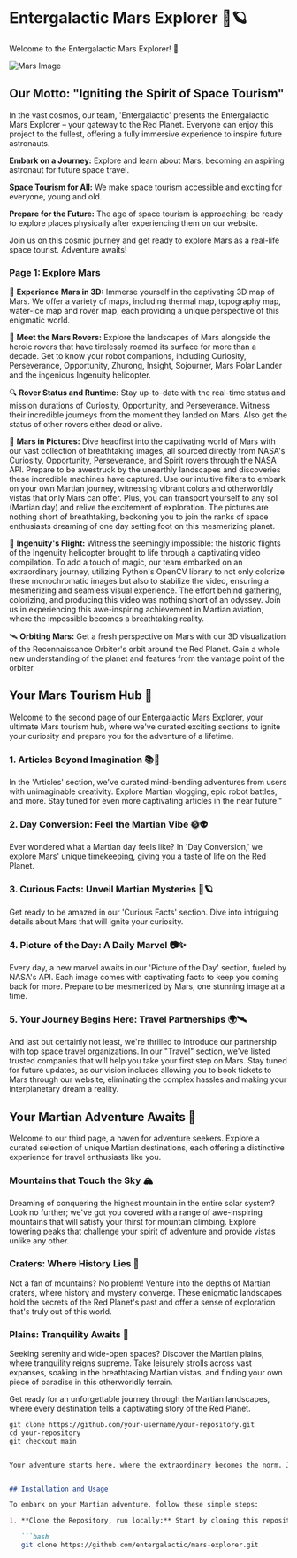 # Entergalactic Mars Explorer 🚀🪐

Welcome to the Entergalactic Mars Explorer! 🚀


![Mars Image](https://i.ibb.co/xYxNMF3/Screenshot-from-2023-09-11-02-26-46.png)


## Our Motto: "Igniting the Spirit of Space Tourism"
In the vast cosmos, our team, 'Entergalactic' presents the Entergalactic Mars Explorer – your gateway to the Red Planet. Everyone can enjoy this project to the fullest, offering a fully immersive experience to inspire future astronauts.

**Embark on a Journey:** Explore and learn about Mars, becoming an aspiring astronaut for future space travel.

**Space Tourism for All:** We make space tourism accessible and exciting for everyone, young and old.

**Prepare for the Future:** The age of space tourism is approaching; be ready to explore places physically after experiencing them on our website.

Join us on this cosmic journey and get ready to explore Mars as a real-life space tourist. Adventure awaits! 
### Page 1: Explore Mars

🌌 **Experience Mars in 3D:** Immerse yourself in the captivating 3D map of Mars. We offer a variety of maps, including thermal map, topography map, water-ice map and rover map, each providing a unique perspective of this enigmatic world.

🤖 **Meet the Mars Rovers:** Explore the landscapes of Mars alongside the heroic rovers that have tirelessly roamed its surface for more than a decade. Get to know your robot companions, including Curiosity, Perseverance, Opportunity, Zhurong, Insight, Sojourner, Mars Polar Lander and the ingenious Ingenuity helicopter.

🔍 **Rover Status and Runtime:** Stay up-to-date with the real-time status and mission durations of Curiosity, Opportunity, and Perseverance. Witness their incredible journeys from the moment they landed on Mars. Also get the status of other rovers either dead or alive.

📸 **Mars in Pictures:** Dive headfirst into the captivating world of Mars with our vast collection of breathtaking images, all sourced directly from NASA's Curiosity, Opportunity, Perseverance, and Spirit rovers through the NASA API. Prepare to be awestruck by the unearthly landscapes and discoveries these incredible machines have captured. Use our intuitive filters to embark on your own Martian journey, witnessing vibrant colors and otherworldly vistas that only Mars can offer. Plus, you can transport yourself to any sol (Martian day) and relive the excitement of exploration. The pictures are nothing short of breathtaking, beckoning you to join the ranks of space enthusiasts dreaming of one day setting foot on this mesmerizing planet.

🚁 **Ingenuity's Flight:** Witness the seemingly impossible: the historic flights of the Ingenuity helicopter brought to life through a captivating video compilation. To add a touch of magic, our team embarked on an extraordinary journey, utilizing Python's OpenCV library to not only colorize these monochromatic images but also to stabilize the video, ensuring a mesmerizing and seamless visual experience. The effort behind gathering, colorizing, and producing this video was nothing short of an odyssey. Join us in experiencing this awe-inspiring achievement in Martian aviation, where the impossible becomes a breathtaking reality.

🛰️ **Orbiting Mars:** Get a fresh perspective on Mars with our 3D visualization of the Reconnaissance Orbiter's orbit around the Red Planet. Gain a whole new understanding of the planet and features from the vantage point of the orbiter.



## Your Mars Tourism Hub 🌟

Welcome to the second page of our Entergalactic Mars Explorer, your ultimate Mars tourism hub, where we've curated exciting sections to ignite your curiosity and prepare you for the adventure of a lifetime.

### **1. Articles Beyond Imagination 📚🚀**

In the 'Articles' section, we've curated mind-bending adventures from users with unimaginable creativity. Explore Martian vlogging, epic robot battles, and more. Stay tuned for even more captivating articles in the near future."

### **2. Day Conversion: Feel the Martian Vibe 🌞👽**

Ever wondered what a Martian day feels like? In 'Day Conversion,' we explore Mars' unique timekeeping, giving you a taste of life on the Red Planet.

### **3. Curious Facts: Unveil Martian Mysteries 🤯🪐**

Get ready to be amazed in our 'Curious Facts' section. Dive into intriguing details about Mars that will ignite your curiosity.
### **4. Picture of the Day: A Daily Marvel 📷✨**

Every day, a new marvel awaits in our 'Picture of the Day' section, fueled by NASA's API. Each image comes with captivating facts to keep you coming back for more. Prepare to be mesmerized by Mars, one stunning image at a time.

### **5. Your Journey Begins Here: Travel Partnerships 🌍🛰️**

And last but certainly not least, we're thrilled to introduce our partnership with top space travel organizations. In our "Travel" section, we've listed trusted companies that will help you take your first step on Mars. Stay tuned for future updates, as our vision includes allowing you to book tickets to Mars through our website, eliminating the complex hassles and making your interplanetary dream a reality.


## Your Martian Adventure Awaits 🌟

Welcome to our third page, a haven for adventure seekers. Explore a curated selection of unique Martian destinations, each offering a distinctive experience for travel enthusiasts like you.

### **Mountains that Touch the Sky 🏔️**

Dreaming of conquering the highest mountain in the entire solar system? Look no further; we've got you covered with a range of awe-inspiring mountains that will satisfy your thirst for mountain climbing. Explore towering peaks that challenge your spirit of adventure and provide vistas unlike any other.

### **Craters: Where History Lies 🌌**

Not a fan of mountains? No problem! Venture into the depths of Martian craters, where history and mystery converge. These enigmatic landscapes hold the secrets of the Red Planet's past and offer a sense of exploration that's truly out of this world.

### **Plains: Tranquility Awaits 🌄**

Seeking serenity and wide-open spaces? Discover the Martian plains, where tranquility reigns supreme. Take leisurely strolls across vast expanses, soaking in the breathtaking Martian vistas, and finding your own piece of paradise in this otherworldly terrain.

Get ready for an unforgettable journey through the Martian landscapes, where every destination tells a captivating story of the Red Planet.

```markdown
git clone https://github.com/your-username/your-repository.git
cd your-repository
git checkout main


Your adventure starts here, where the extraordinary becomes the norm. Join us as we unlock the mysteries of Mars and pave the way for the ultimate space tourism experience. The Red Planet awaits your arrival! 🪐🌠


## Installation and Usage

To embark on your Martian adventure, follow these simple steps:

1. **Clone the Repository, run locally:** Start by cloning this repository to your local machine.

   ```bash
   git clone https://github.com/entergalactic/mars-explorer.git
